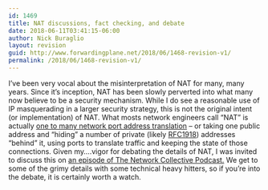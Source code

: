 ```yaml
---
id: 1469
title: NAT discussions, fact checking, and debate
date: 2018-06-11T03:41:15-06:00
author: Nick Buraglio
layout: revision
guid: http://www.forwardingplane.net/2018/06/1468-revision-v1/
permalink: /2018/06/1468-revision-v1/
---
```

I’ve been very vocal about the misinterpretation of NAT for many, many years. Since it&#8217;s inception, NAT has been slowly perverted into what many now believe to be a security mechanism. While I do see a reasonable use of IP masquerading in a larger security strategy, this is not the original intent (or implementation) of NAT. What mosts network engineers call &#8220;NAT&#8221; is actually [one to many network port address translation](https://www.tldp.org/HOWTO/IP-Masquerade-HOWTO/ipmasq-background2.1.html) &#8211; or taking one public address and &#8220;hiding&#8221; a number of private (likely [RFC1918](https://tools.ietf.org/html/rfc1918)) addresses &#8220;behind&#8221; it, using ports to translate traffic and keeping the state of those connections. Given my&#8230;.vigor for debating the details of NAT, I was invited to discuss this on [an episode of The Network Collective Podcast.](https://thenetworkcollective.com/2018/05/ep28-for-the-love-of-nat/) We get to some of the grimy details with some technical heavy hitters, so if you&#8217;re into the debate, it is certainly worth a watch.